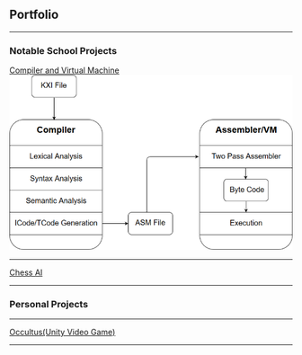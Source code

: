 ## Portfolio

---

### Notable School Projects

[Compiler and Virtual Machine](/compiler_page)
<img src="img/compilerThumb.png?raw=true">

---

[Chess AI](/sample_page)

---

### Personal Projects

---

[Occultus(Unity Video Game)](/sample_page)

---

